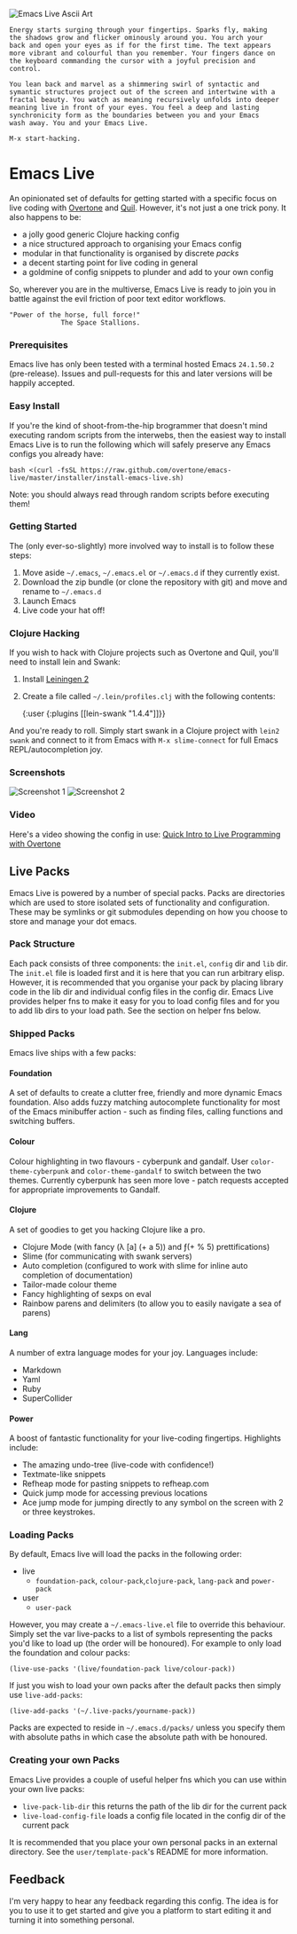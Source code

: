 <img
src="http://github.com/downloads/overtone/emacs-live/emacs-live.png"
alt="Emacs Live Ascii Art" title = "Emacs Live" />

<!-- TEST COMMENT -->

    Energy starts surging through your fingertips. Sparks fly, making
    the shadows grow and flicker ominously around you. You arch your
    back and open your eyes as if for the first time. The text appears
    more vibrant and colourful than you remember. Your fingers dance on
    the keyboard commanding the cursor with a joyful precision and
    control.

    You lean back and marvel as a shimmering swirl of syntactic and
    symantic structures project out of the screen and intertwine with a
    fractal beauty. You watch as meaning recursively unfolds into deeper
    meaning live in front of your eyes. You feel a deep and lasting
    synchronicity form as the boundaries between you and your Emacs
    wash away. You and your Emacs Live.

    M-x start-hacking.

# Emacs Live

An opinionated set of defaults for getting started with a specific focus on live coding with [Overtone](http://github.com/overtone/overtone) and [Quil](http://github.com/quil/quil). However, it's not just a one trick pony. It also happens to be:

* a jolly good generic Clojure hacking config
* a nice structured approach to organising your Emacs config
* modular in that functionality is organised by discrete _packs_
* a decent starting point for live coding in general
* a goldmine of config snippets to plunder and add to your own config

So, wherever you are in the multiverse, Emacs Live is ready to join you in battle against the evil friction of poor text editor workflows.

    "Power of the horse, full force!"
                 The Space Stallions.

### Prerequisites

Emacs live has only been tested with a terminal hosted Emacs `24.1.50.2`
(pre-release). Issues and pull-requests for this and later versions will
be happily accepted.

### Easy Install

If you're the kind of shoot-from-the-hip brogrammer that doesn't mind executing random scripts from the interwebs, then the easiest way to install Emacs Live is to run the following which will safely preserve any Emacs configs you already have:

    bash <(curl -fsSL https://raw.github.com/overtone/emacs-live/master/installer/install-emacs-live.sh)

Note: you should always read through random scripts before executing them!

### Getting Started

The (only ever-so-slightly) more involved way to install is to follow these steps:

1. Move aside `~/.emacs`, `~/.emacs.el` or `~/.emacs.d` if they currently exist.
2. Download the zip bundle (or clone the repository with git) and move and rename to `~/.emacs.d`
3. Launch Emacs
4. Live code your hat off!

### Clojure Hacking

If you wish to hack with Clojure projects such as Overtone and Quil, you'll need to install lein and Swank:

1. Install [Leiningen 2](https://github.com/technomancy/leiningen/wiki/Upgrading)
2. Create a file called `~/.lein/profiles.clj` with the following contents:

    {:user {:plugins [[lein-swank "1.4.4"]]}}

And you're ready to roll. Simply start swank in a Clojure project with `lein2 swank` and connect to it from Emacs with `M-x slime-connect` for full Emacs REPL/autocompletion joy.

### Screenshots

<img src="https://github.com/downloads/overtone/live-coding-emacs/live-coding-config-in-use.png" alt="Screenshot 1" title="Live Coding Config Screenshot 1" />

<img src="https://github.com/downloads/overtone/live-coding-emacs/live-coding-config-in-use-2.png" alt="Screenshot 2" title="Live Coding Config Screenshot 2" />

### Video

Here's a video showing the config in use: [Quick Intro to Live Programming with Overtone](http://vimeo.com/22798433)


## Live Packs

Emacs Live is powered by a number of special packs. Packs are
directories which are used to store isolated sets of functionality and
configuration. These may be symlinks or git submodules depending on
how you choose to store and manage your dot emacs.

### Pack Structure

Each pack consists of three components: the `init.el`, `config` dir
and `lib` dir. The `init.el` file is loaded first and it is here that
you can run arbitrary elisp. However, it is recommended that you
organise your pack by placing library code in the lib dir and
individual config files in the config dir. Emacs Live provides helper
fns to make it easy for you to load config files and for you to add
lib dirs to your load path. See the section on helper fns below.

### Shipped Packs

Emacs live ships with a few packs:

#### Foundation

A set of defaults to create a clutter free, friendly and more dynamic Emacs foundation. Also adds fuzzy matching autocomplete functionality for most of the Emacs minibuffer action - such as finding files, calling functions and switching buffers.

#### Colour

Colour highlighting in two flavours - cyberpunk and gandalf. User `color-theme-cyberpunk` and `color-theme-gandalf` to switch between the two themes. Currently cyberpunk has seen more love - patch requests accepted for appropriate improvements to Gandalf.

#### Clojure

A set of goodies to get you hacking Clojure like a pro.

* Clojure Mode (with fancy (λ [a] (+ a 5)) and ƒ(+ % 5) prettifications)
* Slime (for communicating with swank servers)
* Auto completion (configured to work with slime for inline auto completion of documentation)
* Tailor-made colour theme
* Fancy highlighting of sexps on eval
* Rainbow parens and delimiters (to allow you to easily navigate a sea of parens)

#### Lang

 A number of extra language modes for your joy. Languages include:

* Markdown
* Yaml
* Ruby
* SuperCollider

#### Power

A boost of fantastic functionality for your live-coding fingertips. Highlights include:

* The amazing undo-tree (live-code with confidence!)
* Textmate-like snippets
* Refheap mode for pasting snippets to refheap.com
* Quick jump mode for accessing previous locations
* Ace jump mode for jumping directly to any symbol on the screen with 2 or three keystrokes.

### Loading Packs

By default, Emacs live will load the packs in the following order:

* live
  - `foundation-pack`, `colour-pack`,`clojure-pack`, `lang-pack` and `power-pack`
* user
  - `user-pack`

However, you may create a `~/.emacs-live.el` file to override this
behaviour. Simply set the var live-packs to a list of symbols
representing the packs you'd like to load up (the order will be
honoured). For example to only load the foundation and colour packs:

    (live-use-packs '(live/foundation-pack live/colour-pack))

If just you wish to load your own packs after the default packs then simply use `live-add-packs`:

    (live-add-packs '(~/.live-packs/yourname-pack))

Packs are expected to reside in `~/.emacs.d/packs/` unless you specify them with absolute paths in which case the absolute path with be honoured.

### Creating your own Packs

Emacs Live provides a couple of useful helper fns which you can use
within your own live packs:

* `live-pack-lib-dir` this returns the path of the lib dir for the current pack
* `live-load-config-file` loads a config file located in the config dir of the current pack

It is recommended that you place your own personal packs in an external directory. See the `user/template-pack`'s README for more information.

## Feedback

I'm very happy to hear any feedback regarding this config. The idea is
for you to use it to get started and give you a platform to start
editing it and turning it into something personal.
